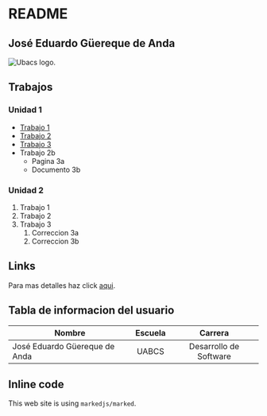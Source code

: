 # README

## José Eduardo Güereque de Anda

![Ubacs logo.](https://www.uabcs.mx/spauabcs/images/logo_uabcs.png "This is a sample image.")

## Trabajos

### Unidad 1

* [Trabajo 1](https://github.com/EduardoGuereque/HTML/blob/5f8f53cba4af232abc866189396ef53eea12c3a9/html/JoseJose.html)
* [Trabajo 2](https://github.com/EduardoGuereque/HTML/blob/5f8f53cba4af232abc866189396ef53eea12c3a9/html/JoseJose.html)
* [Trabajo 3](https://github.com/EduardoGuereque/HTML/blob/5f8f53cba4af232abc866189396ef53eea12c3a9/html/JoseJose.html)
* Trabajo 2b
    * Pagina 3a
    * Documento 3b

### Unidad 2

1. Trabajo 1
2. Trabajo 2
3. Trabajo 3
    1. Correccion 3a
    2. Correccion 3b

## Links

Para mas detalles haz click [aqui](https://markdownlivepreview.com/).


## Tabla de informacion del usuario

| Nombre  | Escuela | Carrera |
| ------------- |:-------------:| :-----------:|
| José Eduardo Güereque de Anda    | UABCS     | Desarrollo de Software|



## Inline code

This web site is using `markedjs/marked`.
